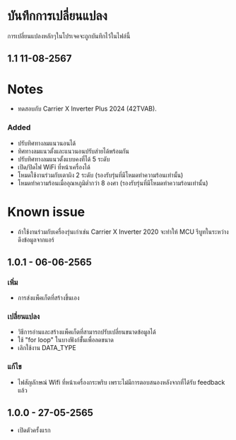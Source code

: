 # บันทึกการเปลี่ยนแปลง
การเปลี่ยนแปลงหลักๆในโปรเจคจะถูกบันทึกไว้ในไฟล์นี้

## 1.1 11-08-2567

# Notes
- ทดสอบกับ Carrier X Inverter Plus 2024 (42TVAB).

### Added
- ปรับทิศทางลมแนวนอนได้
- ทิศทางลมแนวตั้งและแนวนอนปรับส่ายได้พร้อมกัน
- ปรับทิศทางลมแนวตั้งแบบคงที่ได้ 5 ระดับ
- เปิด/ปิดไฟ WiFi ที่หน้าเครื่องได้
- โหมดใช้งานร่วมกับเตาผิง 2 ระดับ (รองรับรุ่นที่มีโหมดทำความร้อนเท่านั้น)
- โหมดทำความร้อนเมื่ออุณหภูมิต่ำกว่า 8 องศา (รองรับรุ่นที่มีโหมดทำความร้อนเท่านั้น)

# Known issue
- ถ้าใช้งานร่วมกับเครื่องรุ่นเก่าเช่น Carrier X Inverter 2020 จะทำให้ MCU รีบูทในระหว่างดึงข้อมูลจากแอร์

## 1.0.1 - 06-06-2565
### เพิ่ม
- การส่งแพ็คเก็ตที่สร้างขึ้นเอง

### เปลี่ยนแปลง
- วิธีการอ่านและสร้างแพ็คเก็ตที่สามารถปรับเปลี่ยนขนาดข้อมูลได้
- ใช้ "for loop" ในบางฟังก์ชัั่นเพื่อลดขนาด
- เลิกใช้งาน DATA_TYPE

### แก้ไข
- ไฟสัญลักษณ์ Wifi ที่หน้าเครื่องกระพริบ เพราะไม่มีการตอบสนองหลังจากที่ได้รับ feedback แล้ว

## 1.0.0 - 27-05-2565
- เปิดตัวครั้งแรก